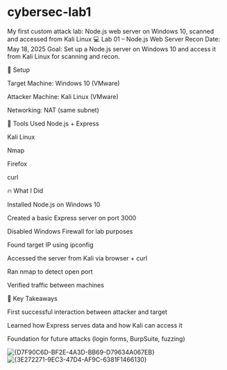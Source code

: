# cybersec-lab1
My first custom attack lab: Node.js web server on Windows 10, scanned and accessed from Kali Linux
💻 Lab 01 – Node.js Web Server Recon
Date: May 18, 2025
Goal: Set up a Node.js server on Windows 10 and access it from Kali Linux for scanning and recon.

🧱 Setup

Target Machine: Windows 10 (VMware)

Attacker Machine: Kali Linux (VMware)

Networking: NAT (same subnet)

🔧 Tools Used
Node.js + Express

Kali Linux

Nmap

Firefox

curl


🔥 What I Did

Installed Node.js on Windows 10

Created a basic Express server on port 3000

Disabled Windows Firewall for lab purposes

Found target IP using ipconfig

Accessed the server from Kali via browser + curl

Ran nmap to detect open port

Verified traffic between machines


🧠 Key Takeaways

First successful interaction between attacker and target

Learned how Express serves data and how Kali can access it

Foundation for future attacks (login forms, BurpSuite, fuzzing)


![{D7F90C6D-BF2E-4A3D-BB69-D79634A067EB}](https://github.com/user-attachments/assets/517224e7-8c6d-41a9-a06b-104f0b897319)
![{3E272271-9EC3-47D4-AF9C-6381F1466130}](https://github.com/user-attachments/assets/1403a46a-6c1c-4408-85f5-a33dd04083c4)
